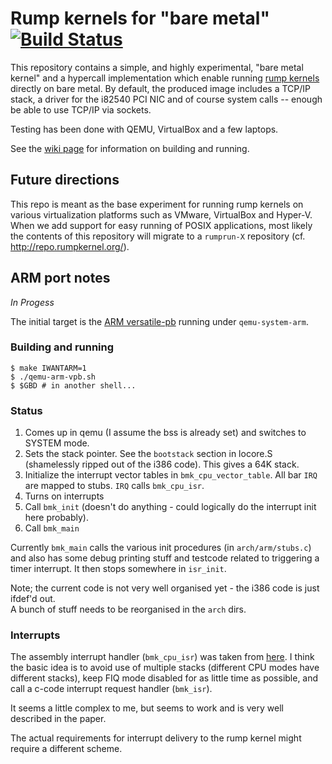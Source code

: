 Rump kernels for "bare metal" [![Build Status](https://travis-ci.org/rumpkernel/rumpuser-baremetal.svg?branch=master)](https://travis-ci.org/rumpkernel/rumpuser-baremetal)
=======================================

This repository contains a simple, and highly experimental, "bare
metal kernel" and a hypercall implementation which enable running [rump
kernels](http://rumpkernel.org/) directly on bare metal.  By default, the
produced image includes a TCP/IP stack, a driver for the i82540 PCI NIC
and of course system calls -- enough be able to use TCP/IP via sockets.

Testing has been done with QEMU, VirtualBox and a few laptops.

See the [wiki page](http://wiki.rumpkernel.org/Repo:-rumpuser-baremetal)
for information on building and running.

Future directions
-----------------

This repo is meant as the base experiment for running rump kernels on
various virtualization platforms such as VMware, VirtualBox and Hyper-V.
When we add support for easy running of POSIX applications, most likely
the contents of this repository will migrate to a `rumprun-X` repository
(cf. http://repo.rumpkernel.org/).


ARM port notes
--------------

_In Progess_

The initial target is the [ARM versatile-pb](http://infocenter.arm.com/help/index.jsp?topic=/com.arm.doc.dui0224i/index.html) 
running under `qemu-system-arm`.

### Building and running

```
$ make IWANTARM=1
$ ./qemu-arm-vpb.sh
$ $GBD # in another shell...
```

### Status

1. Comes up in qemu (I assume the bss is already set) and switches to SYSTEM mode.
2. Sets the stack pointer.  See the `bootstack` section in locore.S (shamelessly ripped
out of the i386 code).  This gives a 64K stack.
3. Initialize the interrupt vector tables in `bmk_cpu_vector_table`.  All bar `IRQ`
are mapped to stubs.  `IRQ` calls `bmk_cpu_isr`.
4. Turns on interrupts
5. Call `bmk_init` (doesn't do anything - could logically do the interrupt init here probably).
6. Call `bmk_main`

Currently `bmk_main` calls the various init procedures (in `arch/arm/stubs.c`) and also
has some debug printing stuff and testcode related to triggering a timer interrupt.
It then stops somewhere in `isr_init`.

Note; the current code is not very well organised yet - the i386 code is just ifdef'd out.  
A bunch of stuff needs to be reorganised in the `arch` dirs.

### Interrupts

The assembly interrupt handler (`bmk_cpu_isr`) was taken from 
[here](http://www.state-machine.com/arm/Building_bare-metal_ARM_with_GNU.pdf).
I think the basic idea is to avoid use of multiple stacks (different CPU modes have
different stacks), keep FIQ mode disabled for as little time as possible, and call
a c-code interrupt request handler (`bmk_isr`).

It seems a little complex to me, but seems to work and is very well described in 
the paper.

The actual requirements for interrupt delivery to the rump kernel might require a
different scheme.

